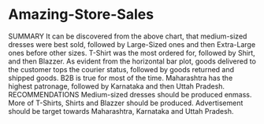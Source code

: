 # Amazing-Store-Sales
SUMMARY
It can be discovered from the above chart, that medium-sized dresses were best sold, followed by Large-Sized ones and then Extra-Large ones before other sizes.
T-Shirt was the most ordered for, followed by Shirt, and then Blazzer.
As evident from the horizontal bar plot, goods delivered to the customer tops the courier status, followed by goods returned and shipped goods.
B2B is true for most of the time.
Maharashtra has the highest patronage, followed by Karnataka and then Uttah Pradesh.
RECOMMENDATIONS
Medium-sized dresses should be produced enmass.
More of T-Shirts, Shirts and Blazzer should be produced.
Advertisement should be target towards Maharashtra, Karnataka and Uttah Pradesh.